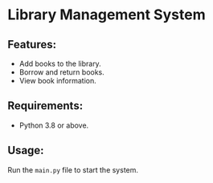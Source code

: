 # Library Management System

## Features:
- Add books to the library.
- Borrow and return books.
- View book information.

## Requirements:
- Python 3.8 or above.

## Usage:
Run the `main.py` file to start the system.
